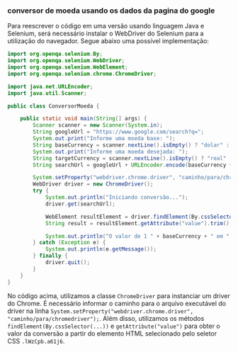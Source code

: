 
### conversor de moeda usando os dados da pagina do google


Para reescrever o código em uma versão usando linguagem Java e Selenium, será necessário instalar o WebDriver do Selenium para a utilização do navegador. 
Segue abaixo uma possível implementação:

```java
import org.openqa.selenium.By;
import org.openqa.selenium.WebDriver;
import org.openqa.selenium.WebElement;
import org.openqa.selenium.chrome.ChromeDriver;

import java.net.URLEncoder;
import java.util.Scanner;

public class ConversorMoeda {

    public static void main(String[] args) {
        Scanner scanner = new Scanner(System.in);
        String googleUrl = "https://www.google.com/search?q=";
        System.out.print("Informe uma moeda base: ");
        String baseCurrency = scanner.nextLine().isEmpty() ? "dolar" : scanner.nextLine();
        System.out.print("Informe uma moeda desejada: ");
        String targetCurrency = scanner.nextLine().isEmpty() ? "real" : scanner.nextLine();
        String searchUrl = googleUrl + URLEncoder.encode(baseCurrency + " para " + targetCurrency);

        System.setProperty("webdriver.chrome.driver", "caminho/para/chromedriver");
        WebDriver driver = new ChromeDriver();
        try {
            System.out.println("Iniciando conversão...");
            driver.get(searchUrl);

            WebElement resultElement = driver.findElement(By.cssSelector(".lWzCpb.a61j6"));
            String result = resultElement.getAttribute("value").trim();

            System.out.println("O valor de 1 " + baseCurrency + " em " + targetCurrency + " é " + result);
        } catch (Exception e) {
            System.out.println(e.getMessage());
        } finally {
            driver.quit();
        }
    }
}
```

No código acima, utilizamos a classe `ChromeDriver` para instanciar um driver do Chrome. 
É necessário informar o caminho para o arquivo executável do driver na linha 
`System.setProperty("webdriver.chrome.driver", "caminho/para/chromedriver");`. 
Além disso, utilizamos os métodos `findElement(By.cssSelector(...))` e `getAttribute("value")` 
para obter o valor da conversão a partir do elemento HTML selecionado pelo seletor CSS `.lWzCpb.a61j6`.

